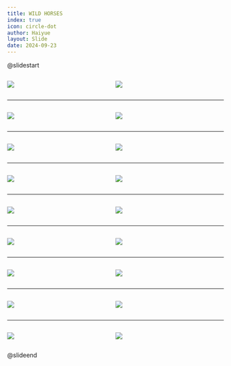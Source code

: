 ```yaml
---
title: WILD HORSES
index: true
icon: circle-dot
author: Haiyue
layout: Slide
date: 2024-09-23
---
```

 
@slidestart

<div style="display:flex">
<div style="flex:1">

![](/reading/english/Level-M/WILD%20HORSES/001.webp)
</div>
<div style="flex:1">

![](/reading/english/Level-M/WILD%20HORSES/002.webp)
</div>
</div>

---

<div style="display:flex">
<div style="flex:1">

![](/reading/english/Level-M/WILD%20HORSES/003.webp)
</div>
<div style="flex:1">

![](/reading/english/Level-M/WILD%20HORSES/004.webp)
</div>
</div>

---

<div style="display:flex">
<div style="flex:1">

![](/reading/english/Level-M/WILD%20HORSES/005.webp)
</div>
<div style="flex:1">

![](/reading/english/Level-M/WILD%20HORSES/006.webp)
</div>
</div>

---

<div style="display:flex">
<div style="flex:1">

![](/reading/english/Level-M/WILD%20HORSES/007.webp)
</div>
<div style="flex:1">

![](/reading/english/Level-M/WILD%20HORSES/008.webp)
</div>
</div>

---

<div style="display:flex">
<div style="flex:1">

![](/reading/english/Level-M/WILD%20HORSES/009.webp)
</div>
<div style="flex:1">

![](/reading/english/Level-M/WILD%20HORSES/010.webp)
</div>
</div>

---

<div style="display:flex">
<div style="flex:1">

![](/reading/english/Level-M/WILD%20HORSES/011.webp)
</div>
<div style="flex:1">

![](/reading/english/Level-M/WILD%20HORSES/012.webp)
</div>
</div>

---

<div style="display:flex">
<div style="flex:1">

![](/reading/english/Level-M/WILD%20HORSES/013.webp)
</div>
<div style="flex:1">

![](/reading/english/Level-M/WILD%20HORSES/014.webp)
</div>
</div>

---

<div style="display:flex">
<div style="flex:1">

![](/reading/english/Level-M/WILD%20HORSES/015.webp)
</div>
<div style="flex:1">

![](/reading/english/Level-M/WILD%20HORSES/016.webp)
</div>
</div>

---

<div style="display:flex">
<div style="flex:1">

![](/reading/english/Level-M/WILD%20HORSES/017.webp)
</div>
<div style="flex:1">

![](/reading/english/Level-M/WILD%20HORSES/018.webp)
</div>
</div>

@slideend